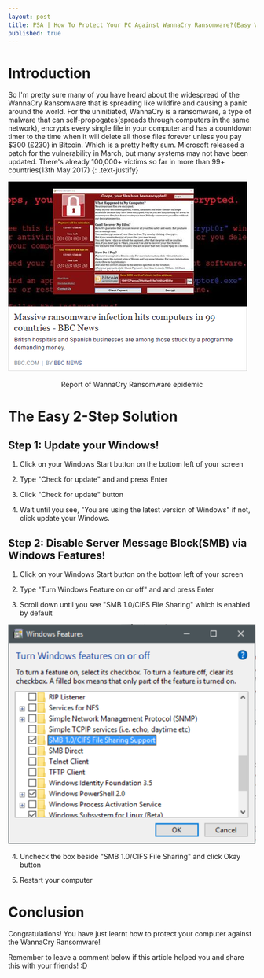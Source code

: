 ```yaml
---
layout: post
title: PSA | How To Protect Your PC Against WannaCry Ransomware?(Easy Way)
published: true
---
```


# Introduction
So I'm pretty sure many of you have heard about the widespread of the WannaCry Ransomware that is spreading like wildfire and causing a panic around the world.
For the uninitiated, WannaCry is a ransomware, a type of malware that can self-propogates(spreads through computers in the same network), encrypts every single file in your computer and has a countdown timer to the time when it will delete all those files forever unless you pay $300 (£230) in Bitcoin. Which is a pretty hefty sum.
Microsoft released a patch for the vulnerability in March, but many systems may not have been updated.
There's already 100,000+ victims so far in more than 99+ countries(13th May 2017)
{: .text-justify}

![p1](/images/p11.PNG)
<center>Report of WannaCry Ransomware epidemic</center>


# The Easy 2-Step Solution
## Step 1: Update your Windows! 
1) Click on your Windows Start button on the bottom left of your screen

2) Type "Check for update" and and press Enter

3) Click "Check for update" button

4) Wait until you see, "You are using the latest version of Windows" if not, click update your Windows.


## Step 2: Disable Server Message Block(SMB) via Windows Features!
1) Click on your Windows Start button on the bottom left of your screen

2) Type "Turn Windows Feature on or off" and and press Enter

3) Scroll down until you see "SMB 1.0/CIFS File Sharing" which is enabled by default

![p3](/images/p22.png)

4) Uncheck the box beside "SMB 1.0/CIFS File Sharing" and click Okay button

5) Restart your computer

# Conclusion
Congratulations! You have just learnt how to protect your computer against the WannaCry Ransomware!

Remember to leave a comment below if this article helped you and share this with your friends! :D

